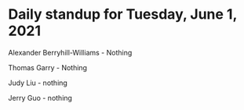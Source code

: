 # Daily standup for Tuesday, June 1, 2021

Alexander Berryhill-Williams - Nothing

Thomas Garry - Nothing

Judy Liu - nothing

Jerry Guo - nothing
